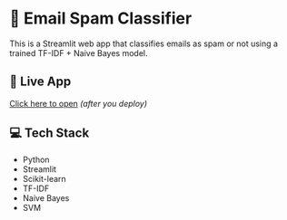 # 📧 Email Spam Classifier

This is a Streamlit web app that classifies emails as spam or not using a trained TF-IDF + Naive Bayes model.

## 🚀 Live App
[Click here to open](https://your-app.streamlit.app) *(after you deploy)*

## 💻 Tech Stack
- Python
- Streamlit
- Scikit-learn
- TF-IDF
- Naive Bayes
- SVM